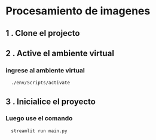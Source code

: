 # Procesamiento de imagenes 

## 1 . Clone el projecto

## 2 . Active el ambiente virtual

### ingrese al ambiente virtual
```bash
  ./env/Scripts/activate
```
## 3 . Inicialice el proyecto
### Luego use el comando 

```bash
  streamlit run main.py
```
